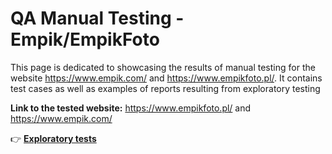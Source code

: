 # QA Manual Testing - Empik/EmpikFoto 

This page is dedicated to showcasing the results of manual testing for the website https://www.empik.com/ and https://www.empikfoto.pl/. It contains test cases as well as examples of reports resulting from exploratory testing

**Link to the tested website:** https://www.empikfoto.pl/ and https://www.empik.com/

👉 **[Exploratory tests](https://github.com/jeti20/QA-Manual-Testing/blob/main/QA%20Manual%20Testing%20-%20Mistwood%20-%20exploratory%20testing.md)**

